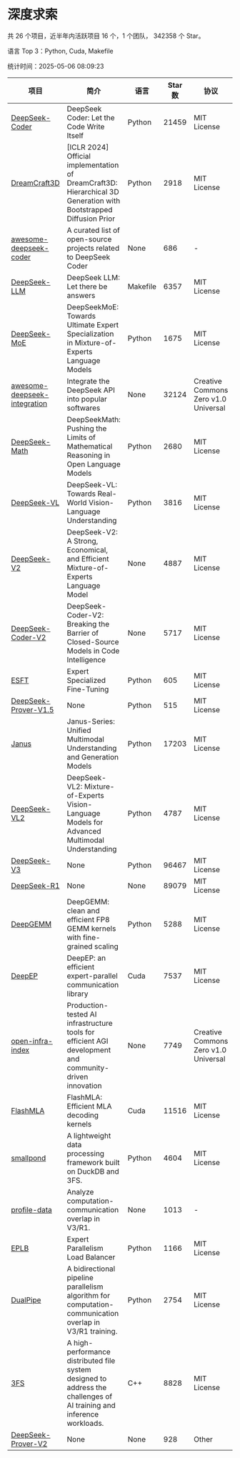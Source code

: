 # 深度求索

共 26 个项目，近半年内活跃项目 16 个，1 个团队， 342358 个 Star。

语言 Top 3：Python, Cuda, Makefile

统计时间：2025-05-06 08:09:23

| 项目 | 简介 | 语言 | Star 数 | 协议 | 创建时间 | 最后更新时间 | 最后提交时间 |
| --- | --- | --- | --- | --- | --- | --- | --- |
| [DeepSeek-Coder](https://github.com/deepseek-ai/DeepSeek-Coder) | DeepSeek Coder: Let the Code Write Itself | Python | 21459 | MIT License | 2023-10-20 | 2025-05-06 | 2024-05-21 |
| [DreamCraft3D](https://github.com/deepseek-ai/DreamCraft3D) | [ICLR 2024] Official implementation of DreamCraft3D: Hierarchical 3D Generation with Bootstrapped Diffusion Prior | Python | 2918 | MIT License | 2023-10-23 | 2025-05-05 | 2025-04-22 |
| [awesome-deepseek-coder](https://github.com/deepseek-ai/awesome-deepseek-coder) | A curated list of open-source projects related to DeepSeek Coder | None | 686 | - | 2023-11-06 | 2025-05-06 | 2024-04-03 |
| [DeepSeek-LLM](https://github.com/deepseek-ai/DeepSeek-LLM) | DeepSeek LLM: Let there be answers | Makefile | 6357 | MIT License | 2023-11-29 | 2025-05-06 | 2024-02-04 |
| [DeepSeek-MoE](https://github.com/deepseek-ai/DeepSeek-MoE) | DeepSeekMoE: Towards Ultimate Expert Specialization in Mixture-of-Experts Language Models | Python | 1675 | MIT License | 2024-01-02 | 2025-05-03 | 2024-01-16 |
| [awesome-deepseek-integration](https://github.com/deepseek-ai/awesome-deepseek-integration) | Integrate the DeepSeek API into popular softwares | None | 32124 | Creative Commons Zero v1.0 Universal | 2024-01-11 | 2025-05-06 | 2025-04-28 |
| [DeepSeek-Math](https://github.com/deepseek-ai/DeepSeek-Math) | DeepSeekMath: Pushing the Limits of Mathematical Reasoning in Open Language Models | Python | 2680 | MIT License | 2024-02-05 | 2025-05-06 | 2024-04-15 |
| [DeepSeek-VL](https://github.com/deepseek-ai/DeepSeek-VL) | DeepSeek-VL: Towards Real-World Vision-Language Understanding | Python | 3816 | MIT License | 2024-03-07 | 2025-05-06 | 2024-04-24 |
| [DeepSeek-V2](https://github.com/deepseek-ai/DeepSeek-V2) | DeepSeek-V2: A Strong, Economical, and Efficient Mixture-of-Experts Language Model | None | 4887 | MIT License | 2024-04-22 | 2025-05-05 | 2024-09-25 |
| [DeepSeek-Coder-V2](https://github.com/deepseek-ai/DeepSeek-Coder-V2) | DeepSeek-Coder-V2: Breaking the Barrier of Closed-Source Models in Code Intelligence | None | 5717 | MIT License | 2024-06-14 | 2025-05-06 | 2024-09-24 |
| [ESFT](https://github.com/deepseek-ai/ESFT) | Expert Specialized Fine-Tuning | Python | 605 | MIT License | 2024-07-04 | 2025-05-03 | 2024-09-22 |
| [DeepSeek-Prover-V1.5](https://github.com/deepseek-ai/DeepSeek-Prover-V1.5) | None | Python | 515 | MIT License | 2024-08-15 | 2025-05-03 | 2024-08-16 |
| [Janus](https://github.com/deepseek-ai/Janus) | Janus-Series: Unified Multimodal Understanding and Generation Models | Python | 17203 | MIT License | 2024-10-18 | 2025-05-06 | 2025-02-01 |
| [DeepSeek-VL2](https://github.com/deepseek-ai/DeepSeek-VL2) | DeepSeek-VL2: Mixture-of-Experts Vision-Language Models for Advanced Multimodal Understanding | Python | 4787 | MIT License | 2024-12-13 | 2025-05-06 | 2025-02-26 |
| [DeepSeek-V3](https://github.com/deepseek-ai/DeepSeek-V3) | None | Python | 96467 | MIT License | 2024-12-26 | 2025-05-06 | 2025-04-09 |
| [DeepSeek-R1](https://github.com/deepseek-ai/DeepSeek-R1) | None | None | 89079 | MIT License | 2025-01-20 | 2025-05-06 | 2025-04-09 |
| [DeepGEMM](https://github.com/deepseek-ai/DeepGEMM) | DeepGEMM: clean and efficient FP8 GEMM kernels with fine-grained scaling | Python | 5288 | MIT License | 2025-02-13 | 2025-05-06 | 2025-05-06 |
| [DeepEP](https://github.com/deepseek-ai/DeepEP) | DeepEP: an efficient expert-parallel communication library | Cuda | 7537 | MIT License | 2025-02-17 | 2025-05-06 | 2025-05-06 |
| [open-infra-index](https://github.com/deepseek-ai/open-infra-index) | Production-tested AI infrastructure tools for efficient AGI development and community-driven innovation | None | 7749 | Creative Commons Zero v1.0 Universal | 2025-02-21 | 2025-05-05 | 2025-04-14 |
| [FlashMLA](https://github.com/deepseek-ai/FlashMLA) | FlashMLA: Efficient MLA decoding kernels | Cuda | 11516 | MIT License | 2025-02-21 | 2025-05-06 | 2025-04-29 |
| [smallpond](https://github.com/deepseek-ai/smallpond) | A lightweight data processing framework built on DuckDB and 3FS. | Python | 4604 | MIT License | 2025-02-24 | 2025-05-06 | 2025-03-05 |
| [profile-data](https://github.com/deepseek-ai/profile-data) | Analyze computation-communication overlap in V3/R1. | None | 1013 | - | 2025-02-26 | 2025-05-06 | 2025-03-21 |
| [EPLB](https://github.com/deepseek-ai/EPLB) | Expert Parallelism Load Balancer | Python | 1166 | MIT License | 2025-02-26 | 2025-05-06 | 2025-03-24 |
| [DualPipe](https://github.com/deepseek-ai/DualPipe) | A bidirectional pipeline parallelism algorithm for computation-communication overlap in V3/R1 training. | Python | 2754 | MIT License | 2025-02-26 | 2025-05-06 | 2025-03-10 |
| [3FS](https://github.com/deepseek-ai/3FS) |  A high-performance distributed file system designed to address the challenges of AI training and inference workloads.  | C++ | 8828 | MIT License | 2025-02-27 | 2025-05-06 | 2025-04-24 |
| [DeepSeek-Prover-V2](https://github.com/deepseek-ai/DeepSeek-Prover-V2) | None | None | 928 | Other | 2025-04-30 | 2025-05-06 | 2025-04-30 |
